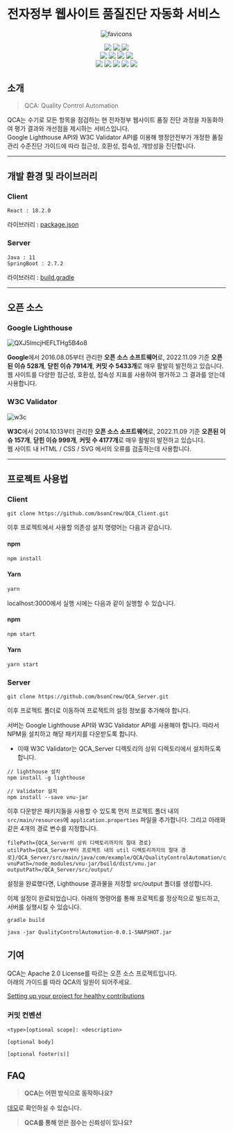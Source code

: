 # 전자정부 웹사이트 품질진단 자동화 서비스
  
<div align="center">
  
  ![favicons](https://user-images.githubusercontent.com/33208303/200622517-a5333dee-9b60-4935-9bd8-6de9b721c03c.png)

  <div display="flex">
      <img src="https://img.shields.io/badge/macOS-000000?style=flat-square&logo=macOS&logoColor=white"/>
      <a href="https://www.notion.so/pinkishincoloragain/276869bfc4974b2cbcd4fad719eac6b9" target="_blank">
        <img src="https://img.shields.io/badge/Notion-000000?style=flat-square&logo=notion&logoColor=white"/>
      </a>
      <a href="https://www.figma.com/file/lwGemwXvKRDyM9LWtEN06k/Untitled?node-id=0%3A1" target="_blank">
        <img src="https://img.shields.io/badge/Figma-F24E1E?style=flat-square&logo=figma&logoColor=white"/>
      </a>
  </div>
  <div display="flex">
      <img src="https://img.shields.io/badge/JavaScript-F7DF1E?style=flat-square&logo=javascript&logoColor=white"/>
      <img src="https://img.shields.io/badge/React-61DAFB?style=flat-square&logo=react&logoColor=white"/>
      <img src="https://img.shields.io/badge/Mui-007FFF?style=flat-square&logo=mui&logoColor=white"/>
      <img src="https://img.shields.io/badge/Chart.js-FF6384?style=flat-square&logo=chart.js&logoColor=white"/>
  </div>
  <div display="flex">
      <img src="https://img.shields.io/badge/SpringBoot-6DB33F?style=flat-square&logo=springboot&logoColor=white"/>
      <img src="https://img.shields.io/badge/Gradle-02303A?style=flat-square&logo=gradle&logoColor=white"/>
      <img src="https://img.shields.io/badge/MySql-4479A1?style=flat-square&logo=mysql&logoColor=white"/>
      <img src="https://img.shields.io/badge/Amazon EC2-FF9900?style=flat-square&logo=amazonec2&logoColor=white"/>
      <img src="https://img.shields.io/badge/Amazon RDS-527FFF?style=flat-square&logo=amazonrds&logoColor=white"/>
  </div>
</div>

## 소개
> QCA: Quality Control Automation

QCA는 수기로 모든 항목을 점검하는 현 전자정부 웹사이트 품질 진단 과정을 자동화하여 평가 결과와 개선점을 제시하는 서비스입니다. <br/>
Google Lighthouse API와 W3C Validator API를 이용해 행정안전부가 개정한 품질관리 수준진단 가이드에 따라 접근성, 호환성, 접속성, 개방성을 진단합니다.

---

## 개발 환경 및 라이브러리
### Client
```
React : 18.2.0
```
라이브러리 : [package.json](https://github.com/bsonCrew/QCA_Client/blob/main/package.json)

### Server
```
Java : 11
SpringBoot : 2.7.2
```
라이브러리 : [build.gradle](https://github.com/bsonCrew/QCA_Server/blob/main/build.gradle)

---

## 오픈 소스
### Google Lighthouse
![QXJ5lmcjHEFLTHg5B4o8](https://user-images.githubusercontent.com/33208303/200625540-42072a49-25e9-4a0c-a539-f2b4b2bd3cbb.jpg)

**Google**에서 2016.08.05부터 관리한 **오픈 소스 소프트웨어**로, 2022.11.09 기준 **오픈된 이슈 528개**, **닫힌 이슈 7914개**, **커밋 수 5433개**로 매우 활발히 발전하고 있습니다.
<br/>
웹 사이트를 다양한 접근성, 호환성, 접속성 지표를 사용하여 평가하고 그 결과를 얻는데 사용합니다.

### W3C Validator
![w3c](https://user-images.githubusercontent.com/33208303/200622895-243fc736-9f6a-4388-b761-be4b5e674ec0.png)

**W3C**에서 2014.10.13부터 관리한 **오픈 소스 소프트웨어**로, 2022.11.09 기준 **오픈된 이슈 157개**, **닫힌 이슈 999개**, **커밋 수 4177개**로 매우 활발히 발전하고 있습니다.
<br/>
웹 사이트 내 HTML / CSS / SVG 에서의 오류를 검출하는데 사용합니다.

---

## 프로젝트 사용법
### Client
```
git clone https://github.com/bsonCrew/QCA_Client.git
```

이후 프로젝트에서 사용할 의존성 설치 명령어는 다음과 같습니다.

#### npm

```sh
npm install
```

#### Yarn

```sh
yarn
```

localhost:3000에서 실행 시에는 다음과 같이 실행할 수 있습니다.

#### npm

```sh
npm start
```

#### Yarn

```sh
yarn start
```

### Server
```
git clone https://github.com/bsonCrew/QCA_Server.git
```

이후 프로젝트 폴더로 이동하여 프로젝트의 설정 정보를 추가해야 합니다.

서버는 Google Lighthouse API와 W3C Validator API를 사용해야 합니다. 따라서 NPM을 설치하고 해당 패키지를 다운받도록 합니다.
- 이때 W3C Validator는 QCA_Server 디렉토리의 상위 디렉토리에서 설치하도록 합니다.

```
// lighthouse 설치
npm install -g lighthouse

// Validator 설치
npm install --save vnu-jar
```

이후 다운받은 패키지들을 사용할 수 있도록 먼저 프로젝트 폴더 내의 `src/main/resources`에 `application.properties` 파일을 추가합니다.
그리고 아래와 같은 4개의 경로 변수를 지정합니다.

```
filePath={QCA_Server의 상위 디렉토리까지의 절대 경로}
utilPath={QCA_Server부터 프로젝트 내의 util 디렉토리까지의 절대 경로}/QCA_Server/src/main/java/com/example/QCA/QualityControlAutomation/common/util
vnuPath=/node_modules/vnu-jar/build/dist/vnu.jar
outputPath=/QCA_Server/src/output/
```

설정을 완료했다면, Lighthouse 결과물을 저장할 src/output 폴더를 생성합니다.

이제 설정이 완료되었습니다. 아래의 명령어를 통해 프로젝트를 정상적으로 빌드하고, 서버를 실행시킬 수 있습니다.

```
gradle build

java -jar QualityControlAutomation-0.0.1-SNAPSHOT.jar
```

## 기여
QCA는 Apache 2.0 License를 따르는 오픈 소스 프로젝트입니다. <br/>
아래의 가이드를 따라 QCA의 일원이 되어주세요.

[Setting up your project for healthy contributions](https://docs.github.com/en/communities/setting-up-your-project-for-healthy-contributions)

### 커밋 컨벤션
```
<type>[optional scope]: <description>

[optional body]

[optional footer(s)]
```

## FAQ
> **QCA는 어떤 방식으로 동작하나요?**

[데모](https://github.com/bsonCrew/.github/blob/main/%E1%84%83%E1%85%A6%E1%84%86%E1%85%A9.gif)로 확인하실 수 있습니다.

> **QCA를 통해 얻은 점수는 신뢰성이 있나요?**

